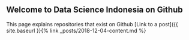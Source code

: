 ## Welcome to Data Science Indonesia on Github

This page explains repositories that exist on Github
[Link to a post]({{ site.baseurl }}{% link _posts/2018-12-04-content.md %}
